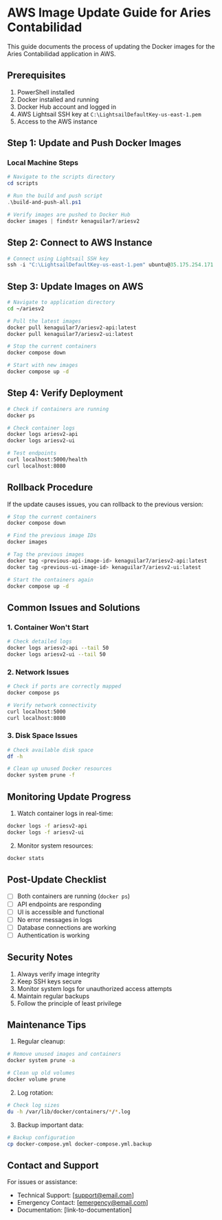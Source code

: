 # AWS Image Update Guide for Aries Contabilidad

This guide documents the process of updating the Docker images for the Aries Contabilidad application in AWS.

## Prerequisites

1. PowerShell installed
2. Docker installed and running
3. Docker Hub account and logged in
4. AWS Lightsail SSH key at `C:\LightsailDefaultKey-us-east-1.pem`
5. Access to the AWS instance

## Step 1: Update and Push Docker Images

### Local Machine Steps

```powershell
# Navigate to the scripts directory
cd scripts

# Run the build and push script
.\build-and-push-all.ps1

# Verify images are pushed to Docker Hub
docker images | findstr kenaguilar7/ariesv2
```

## Step 2: Connect to AWS Instance

```powershell
# Connect using Lightsail SSH key
ssh -i "C:\LightsailDefaultKey-us-east-1.pem" ubuntu@35.175.254.171
```

## Step 3: Update Images on AWS

```bash
# Navigate to application directory
cd ~/ariesv2

# Pull the latest images
docker pull kenaguilar7/ariesv2-api:latest
docker pull kenaguilar7/ariesv2-ui:latest

# Stop the current containers
docker compose down

# Start with new images
docker compose up -d
```

## Step 4: Verify Deployment

```bash
# Check if containers are running
docker ps

# Check container logs
docker logs ariesv2-api
docker logs ariesv2-ui

# Test endpoints
curl localhost:5000/health
curl localhost:8080
```

## Rollback Procedure

If the update causes issues, you can rollback to the previous version:

```bash
# Stop the current containers
docker compose down

# Find the previous image IDs
docker images

# Tag the previous images
docker tag <previous-api-image-id> kenaguilar7/ariesv2-api:latest
docker tag <previous-ui-image-id> kenaguilar7/ariesv2-ui:latest

# Start the containers again
docker compose up -d
```

## Common Issues and Solutions

### 1. Container Won't Start
```bash
# Check detailed logs
docker logs ariesv2-api --tail 50
docker logs ariesv2-ui --tail 50
```

### 2. Network Issues
```bash
# Check if ports are correctly mapped
docker compose ps

# Verify network connectivity
curl localhost:5000
curl localhost:8080
```

### 3. Disk Space Issues
```bash
# Check available disk space
df -h

# Clean up unused Docker resources
docker system prune -f
```

## Monitoring Update Progress

1. Watch container logs in real-time:
```bash
docker logs -f ariesv2-api
docker logs -f ariesv2-ui
```

2. Monitor system resources:
```bash
docker stats
```

## Post-Update Checklist

- [ ] Both containers are running (`docker ps`)
- [ ] API endpoints are responding
- [ ] UI is accessible and functional
- [ ] No error messages in logs
- [ ] Database connections are working
- [ ] Authentication is working

## Security Notes

1. Always verify image integrity
2. Keep SSH keys secure
3. Monitor system logs for unauthorized access attempts
4. Maintain regular backups
5. Follow the principle of least privilege

## Maintenance Tips

1. Regular cleanup:
```bash
# Remove unused images and containers
docker system prune -a

# Clean up old volumes
docker volume prune
```

2. Log rotation:
```bash
# Check log sizes
du -h /var/lib/docker/containers/*/*.log
```

3. Backup important data:
```bash
# Backup configuration
cp docker-compose.yml docker-compose.yml.backup
```

## Contact and Support

For issues or assistance:
- Technical Support: [support@email.com]
- Emergency Contact: [emergency@email.com]
- Documentation: [link-to-documentation] 